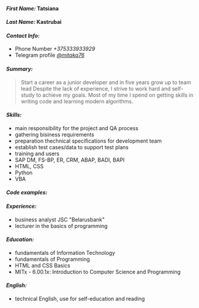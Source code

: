 #### *First Name:*   Tatsiana
#### *Last Name:*    Kastrubai
#### *Contact Info:* 
* Phone Number *+375333933929*
* Telegram profile  *[@mitaka76](https://t.me/mitaka76)*
#### *Summary:*
> Start a career as a junior developer and in five years grow up to team lead
> Despite the lack of experience, I strive to work hard and self-study to achieve my goals. Most of my time I spend on getting skills 
> in writing code and learning modern algorithms.
#### *Skills:*
* main responsibility for the project and QA process
* gathering bisiness requirements
* preparation thechnical specifications for development team
* establish test cases/data to support test plans
* training and users
* SAP DM, FS-BP, ER, CRM, ABAP, BADI, BAPI
* HTML, CSS
* Python
* VBA
#### *Code examples:*
#### *Experience:*
* business analyst JSC "Belarusbank"
* lecturer in the basics of programming
#### *Education:*
* fundamentals of Information Technology
* fundamentals of Programming
* HTML and CSS Basics
* MITx - 6.00.1x: Introduction to Computer Science and Programming
#### *English:*
* technical English, use for self-education and reading
